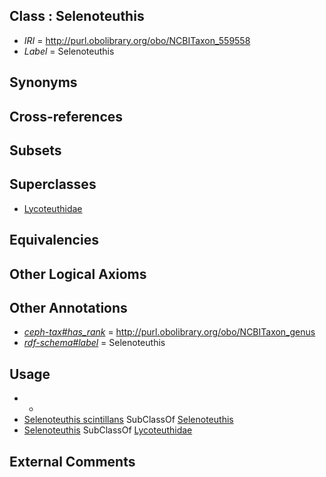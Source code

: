 
## Class : Selenoteuthis

 * *IRI* = http://purl.obolibrary.org/obo/NCBITaxon_559558
 * *Label* = Selenoteuthis

## Synonyms


## Cross-references


## Subsets


## Superclasses

 * [Lycoteuthidae](../../NCBITaxon/44/NCBITaxon_93044.md)

## Equivalencies


## Other Logical Axioms


## Other Annotations

 * *[ceph-tax#has_rank](../../ceph-tax#has/nk/ceph-tax#has_rank.md)* = http://purl.obolibrary.org/obo/NCBITaxon_genus
 * *[rdf-schema#label](../../el/rdf-schema#label.md)* = Selenoteuthis

## Usage

 * -
 * [Selenoteuthis scintillans](../../NCBITaxon/59/NCBITaxon_559559.md) SubClassOf [Selenoteuthis](../../NCBITaxon/58/NCBITaxon_559558.md)
 * [Selenoteuthis](../../NCBITaxon/58/NCBITaxon_559558.md) SubClassOf [Lycoteuthidae](../../NCBITaxon/44/NCBITaxon_93044.md)

## External Comments

